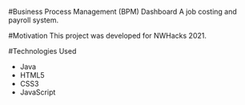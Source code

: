 #Business Process Management (BPM) Dashboard
A job costing and payroll system.

#Motivation
This project was developed for NWHacks 2021.

#Technologies Used
* Java
* HTML5
* CSS3
* JavaScript
